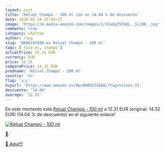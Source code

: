 ```yaml
---
layout: post
title: 'Kelual Champú - 100 ml con un 14.04 % de descuento'
date: 2020-05-24 15:44:47
image: 'https://m.media-amazon.com/images/I/31aAg25TGQL._SL200_.jpg'
comments: true
category: ofertas
author: ring
slug: 'B00O15SE8A-es Kelual Champú - 100 ml'
tags: [ tole.es, champú ]
actualPrice: 12.31 EUR
currency: EUR
price: 12.31
comparePrice: 14.32 EUR
prodname: 'Kelual Champú - 100 ml'
country: 'es'
flag: '🇪🇸'
buyurl: 'https://www.amazon.es/dp/B00O15SE8A/?tag=tolees-21'
descuento: '14.04'
average: '12.31'
---
```


En este momento está [Kelual Champú - 100 ml](https://www.amazon.es/dp/B00O15SE8A/?tag=tolees-21) a 12.31 EUR (original: 14.32 EUR) (14.04 %  de descuento) en el siguiente enlace!

[![Kelual Champú - 100 ml](https://m.media-amazon.com/images/I/31aAg25TGQL._SL200_.jpg)](https://www.amazon.es/dp/B00O15SE8A/?tag=tolees-21)

🔎:


[🛒 Aquí!!!](https://www.amazon.es/dp/B00O15SE8A/?tag=tolees-21)
